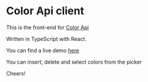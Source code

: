 # Color Api client

This is the front-end for [Color Api](https://github.com/aikon001/colorApi)

Written in TypeScript with React.

You can find a live demo [here](https://mycolorapi.web.app/)

You can insert, delete and select colors from the picker

Cheers!
